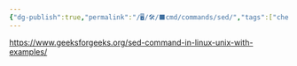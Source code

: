 ```yaml
---
{"dg-publish":true,"permalink":"/🖥/🛠/⬛cmd/commands/sed/","tags":["cheat","git","unix"]}
---
```



https://www.geeksforgeeks.org/sed-command-in-linux-unix-with-examples/